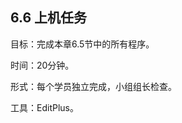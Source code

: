 ## 6.6  上机任务



目标：完成本章6.5节中的所有程序。

 

时间：20分钟。


形式：每个学员独立完成，小组组长检查。

 

工具：EditPlus。

 











